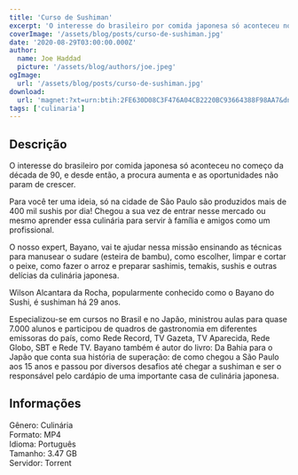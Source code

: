 ```yaml
---
title: 'Curso de Sushiman'
excerpt: 'O interesse do brasileiro por comida japonesa só aconteceu no começo da década de 90, e desde então, a procura aumenta e as oportunidades não param de crescer.   Para você ter uma ideia, só na cidade de São Paulo são produzidos mais de 400 mil sushis por dia! Chegou a sua vez de entra'
coverImage: '/assets/blog/posts/curso-de-sushiman.jpg'
date: '2020-08-29T03:00:00.000Z'
author:
  name: Joe Haddad
  picture: '/assets/blog/authors/joe.jpeg'
ogImage:
  url: '/assets/blog/posts/curso-de-sushiman.jpg'
download:
  url: 'magnet:?xt=urn:btih:2FE630D08C3F476A04CB2220BC93664388F98AA7&dn=Curso%20de%20Sushiman&tr=udp%3a%2f%2ftracker.openbittorrent.com%3a1337%2fannounce&tr=udp%3a%2f%2ftracker.opentrackr.org%3a1337%2fannounce'
tags: ['culinaria']
---
```

<h2>Descrição</h2>
<p></p><p>O interesse do brasileiro por comida japonesa só aconteceu no começo da década de 90, e desde então, a procura aumenta e as oportunidades não param de crescer. </p><p>Para você ter uma ideia, só na cidade de São Paulo são produzidos mais de 400 mil sushis por dia! Chegou a sua vez de entrar nesse mercado ou mesmo aprender essa culinária para servir à família e amigos como um profissional. </p><p>O nosso expert, Bayano, vai te ajudar nessa missão ensinando as técnicas para manusear o sudare (esteira de bambu), como escolher, limpar e cortar o peixe, como fazer o arroz e preparar sashimis, temakis, sushis e outras delícias da culinária japonesa.</p><p>Wilson Alcantara da Rocha, popularmente conhecido como o Bayano do Sushi, é sushiman há 29 anos. </p><p>Especializou-se em cursos no Brasil e no Japão, ministrou aulas para quase 7.000 alunos e participou de quadros de gastronomia em diferentes emissoras do país, como Rede Record, TV Gazeta, TV Aparecida, Rede Globo, SBT e Rede TV. Bayano também é autor do livro: Da Bahia para o Japão que conta sua história de superação: de como chegou a São Paulo aos 15 anos e passou por diversos desafios até chegar a sushiman e ser o responsável pelo cardápio de uma importante casa de culinária japonesa.</p><h2>Informações</h2><p>Gênero: Culinária<br/>Formato: MP4<br/>Idioma: Português<br/>Tamanho:  3.47 GB<br/>Servidor: Torrent</p>